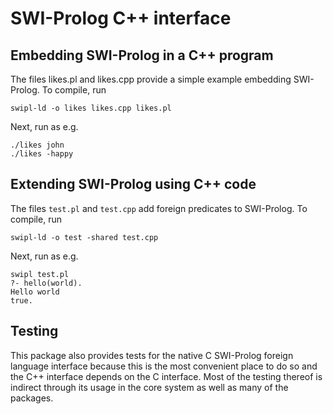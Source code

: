 # SWI-Prolog C++ interface

## Embedding SWI-Prolog in a C++ program

The files likes.pl and likes.cpp  provide   a  simple  example embedding
SWI-Prolog. To compile, run

    swipl-ld -o likes likes.cpp likes.pl

Next, run as e.g.

    ./likes john
    ./likes -happy

## Extending SWI-Prolog using C++ code

The files `test.pl` and `test.cpp` add foreign predicates to SWI-Prolog.
To compile, run

    swipl-ld -o test -shared test.cpp

Next, run as e.g.

    swipl test.pl
    ?- hello(world).
    Hello world
    true.

## Testing

This package also provides tests  for   the  native C SWI-Prolog foreign
language interface because this is the most   convenient  place to do so
and the C++ interface depends on the   C  interface. Most of the testing
thereof is indirect through its usage in the core system as well as many
of the packages.
